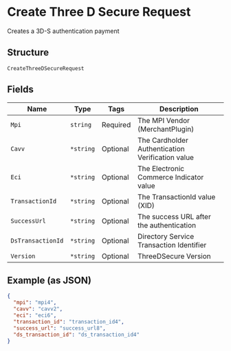 
# Create Three D Secure Request

Creates a 3D-S authentication payment

## Structure

`CreateThreeDSecureRequest`

## Fields

| Name | Type | Tags | Description |
|  --- | --- | --- | --- |
| `Mpi` | `string` | Required | The MPI Vendor (MerchantPlugin) |
| `Cavv` | `*string` | Optional | The Cardholder Authentication Verification value |
| `Eci` | `*string` | Optional | The Electronic Commerce Indicator value |
| `TransactionId` | `*string` | Optional | The TransactionId value (XID) |
| `SuccessUrl` | `*string` | Optional | The success URL after the authentication |
| `DsTransactionId` | `*string` | Optional | Directory Service Transaction Identifier |
| `Version` | `*string` | Optional | ThreeDSecure Version |

## Example (as JSON)

```json
{
  "mpi": "mpi4",
  "cavv": "cavv2",
  "eci": "eci6",
  "transaction_id": "transaction_id4",
  "success_url": "success_url8",
  "ds_transaction_id": "ds_transaction_id4"
}
```

